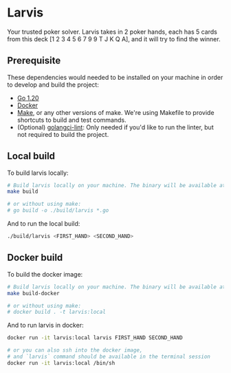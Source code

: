# Larvis

Your trusted poker solver. Larvis takes in 2 poker hands, each has 5 cards from this deck [1 2 3 4 5 6 7 9 9 T J K Q A], and it will try to find the winner.

## Prerequisite

These dependencies would needed to be installed on your machine in order to develop and build the project:

- [Go 1.20](https://go.dev/dl/)
- [Docker](https://www.docker.com/)
- [Make](https://www.gnu.org/software/make/), or any other versions of make. We're using Makefile to provide shortcuts to build and test commands.
- (Optional) [golangci-lint](https://golangci-lint.run/): Only needed if you'd like to run the linter, but not required to build the project.

## Local build

To build larvis locally:

```bash
# Build larvis locally on your machine. The binary will be available at ./build/larvis
make build

# or without using make:
# go build -o ./build/larvis *.go
```

And to run the local build:

```bash
./build/larvis <FIRST_HAND> <SECOND_HAND>
```

## Docker build

To build the docker image:

```bash
# Build larvis locally on your machine. The binary will be available at ./build/larvis
make build-docker

# or without using make:
# docker build . -t larvis:local
```

And to run larvis in docker:

```bash
docker run -it larvis:local larvis FIRST_HAND SECOND_HAND

# or you can also ssh into the docker image,
# and `larvis` command should be available in the terminal session
docker run -it larvis:local /bin/sh
```

